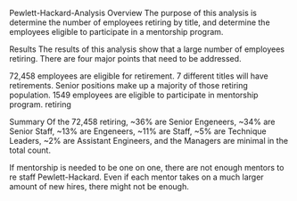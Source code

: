 Pewlett-Hackard-Analysis
Overview
The purpose of this analysis is determine the number of employees retiring by title, and determine the employees eligible to participate in a mentorship program.

Results
The results of this analysis show that a large number of employees retiring. There are four major points that need to be addressed.

72,458 employees are eligible for retirement.
7 different titles will have retirements.
Senior positions make up a majority of those retiring population.
1549 employees are eligible to participate in mentorship program.
retiring



Summary
Of the 72,458 retiring, ~36% are Senior Engeneers, ~34% are Senior Staff, ~13% are Engeneers, ~11% are Staff, ~5% are Technique Leaders, ~2% are Assistant Engineers, and the Managers are minimal in the total count.



If mentorship is needed to be one on one, there are not  enough mentors to re staff Pewlett-Hackard. Even if each mentor takes on a much larger amount of new hires, there might not be enough. 


